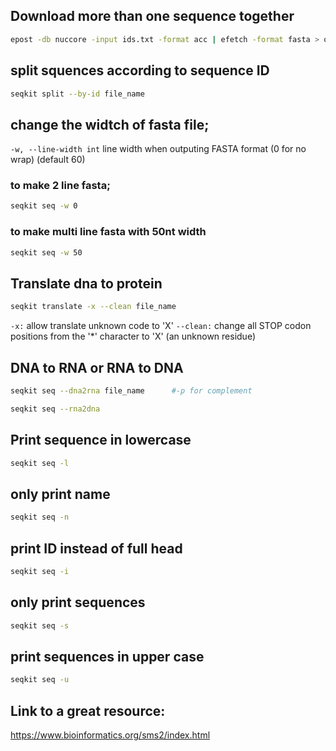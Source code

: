 ## Download more than one sequence together

```bash
epost -db nuccore -input ids.txt -format acc | efetch -format fasta > output.fa
```


## split squences according to sequence ID
```bash
seqkit split --by-id file_name
```


## change the widtch of fasta file;
`-w, --line-width int`
line width when outputing FASTA format (0 for no wrap) (default 60)
### to make 2 line fasta;
```bash
seqkit seq -w 0
```

### to make multi line fasta with 50nt width
```bash
seqkit seq -w 50
```


## Translate dna to protein
```bash
seqkit translate -x --clean file_name
```

`-x:` allow translate unknown code to 'X'
`--clean:` change all STOP codon positions from the '*' character to 'X' (an unknown residue)


## DNA to RNA or RNA to DNA

```bash
seqkit seq --dna2rna file_name 		#-p for complement

seqkit seq --rna2dna  
```


## Print sequence in lowercase
```bash
seqkit seq -l
```


## only print name
```bash
seqkit seq -n
```


## print ID instead of full head
```bash
seqkit seq -i
```

## only print sequences
```bash
seqkit seq -s
```


## print sequences in upper case
```bash
seqkit seq -u
```

## Link to a great resource:
https://www.bioinformatics.org/sms2/index.html
